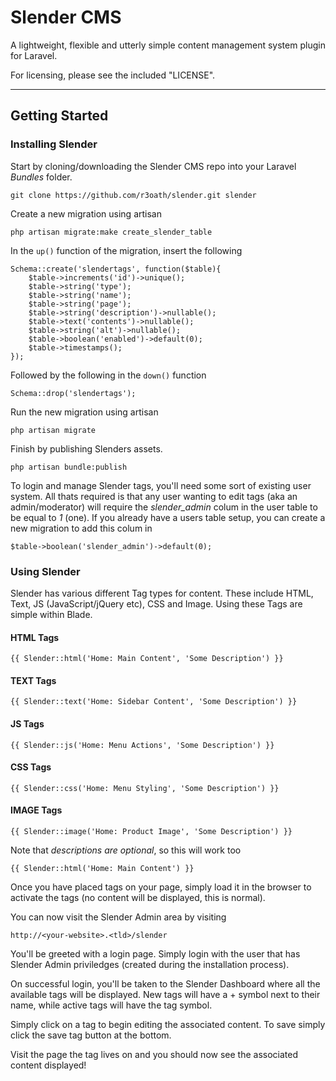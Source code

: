 # Slender CMS

A lightweight, flexible and utterly simple content management system plugin for Laravel.

For licensing, please see the included "LICENSE".

***

## Getting Started

### Installing Slender

Start by cloning/downloading the Slender CMS repo into your Laravel *Bundles* folder.

    git clone https://github.com/r3oath/slender.git slender

Create a new migration using artisan

    php artisan migrate:make create_slender_table

In the `up()` function of the migration, insert the following
    
    Schema::create('slendertags', function($table){
        $table->increments('id')->unique();
        $table->string('type');
        $table->string('name');
        $table->string('page');
        $table->string('description')->nullable();
        $table->text('contents')->nullable();
        $table->string('alt')->nullable();
        $table->boolean('enabled')->default(0);
        $table->timestamps();
    });

Followed by the following in the `down()` function

    Schema::drop('slendertags');

Run the new migration using artisan
    
    php artisan migrate

Finish by publishing Slenders assets.
    
    php artisan bundle:publish

To login and manage Slender tags, you'll need some sort of existing user system. All thats required is that any user wanting to edit tags (aka an admin/moderator) will require the *slender_admin* colum in the user table to be equal to *1* (one). If you already have a users table setup, you can create a new migration to add this colum in

    $table->boolean('slender_admin')->default(0);

### Using Slender

Slender has various different Tag types for content. These include HTML, Text, JS (JavaScript/jQuery etc), CSS and Image. Using these Tags are simple within Blade.
    
#### HTML Tags

    {{ Slender::html('Home: Main Content', 'Some Description') }}

#### TEXT Tags

    {{ Slender::text('Home: Sidebar Content', 'Some Description') }}

#### JS Tags

    {{ Slender::js('Home: Menu Actions', 'Some Description') }}

#### CSS Tags

    {{ Slender::css('Home: Menu Styling', 'Some Description') }}

#### IMAGE Tags

    {{ Slender::image('Home: Product Image', 'Some Description') }}

Note that *descriptions are optional*, so this will work too

    {{ Slender::html('Home: Main Content') }}

Once you have placed tags on your page, simply load it in the browser to activate the tags (no content will be displayed, this is normal).

You can now visit the Slender Admin area by visiting
    
    http://<your-website>.<tld>/slender

You'll be greeted with a login page. Simply login with the user that has Slender Admin priviledges (created during the installation process).

On successful login, you'll be taken to the Slender Dashboard where all the available tags will be displayed. New tags will have a + symbol next to their name, while active tags will have the tag symbol.

Simply click on a tag to begin editing the associated content. To save simply click the save tag button at the bottom.

Visit the page the tag lives on and you should now see the associated content displayed!